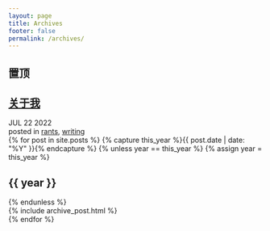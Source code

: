 ```yaml
---
layout: page
title: Archives
footer: false
permalink: /archives/
---
```


<div id="blog-archives">

<h2>置顶</h2>
<article>
  <h1><a href="/about/">关于我</a></h1>
  <time datetime="" pubdate="">
    <span class="month">JUL</span>
    <span class="day">22</span>
    <span class="year">2022</span>
  </time>
  <footer>
    <span class="categories">posted in
      <a class="category" href="/categories/rants/">rants</a>, <a class="category" href="/categories/writing/">writing</a>
    </span>
  </footer>
</article>
{% for post in site.posts %}
{% capture this_year %}{{ post.date | date: "%Y" }}{% endcapture %}
{% unless year == this_year %}
  {% assign year = this_year %}
  <h2>{{ year }}</h2>
{% endunless %}
  <article>
    {% include archive_post.html %}
  </article>
{% endfor %}
</div>
